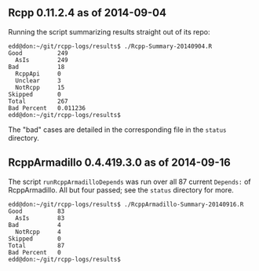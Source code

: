 
Rcpp 0.11.2.4 as of 2014-09-04
------------------------------

Running the script summarizing results straight out of its repo:

```{sh}
edd@don:~/git/rcpp-logs/results$ ./Rcpp-Summary-20140904.R 
Good          249 
  AsIs        249 
Bad           18 
  RcppApi     0 
  Unclear     3 
  NotRcpp     15 
Skipped       0 
Total         267 
Bad Percent   0.011236 
edd@don:~/git/rcpp-logs/results$ 
```

The "bad" cases are detailed in the corresponding file in the `status`
directory.


RcppArmadillo 0.4.419.3.0 as of 2014-09-16
------------------------------------------

The script `runRcppArmadilloDepends` was run over all 87 current `Depends:`
of RcppArmadillo.  All but four passed; see the `status` directory for more.

```{sh}
edd@don:~/git/rcpp-logs/results$ ./RcppArmadillo-Summary-20140916.R 
Good          83 
  AsIs        83 
Bad           4 
  NotRcpp     4 
Skipped       0 
Total         87 
Bad Percent   0 
edd@don:~/git/rcpp-logs/results$ 
```
